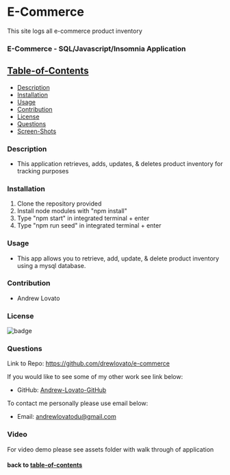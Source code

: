 # E-Commerce
This site logs all e-commerce product inventory

### E-Commerce - SQL/Javascript/Insomnia Application

## [Table-of-Contents](#table-of-contents)

- [Description](#description)
- [Installation](#installation)
- [Usage](#usage)
- [Contribution](#contribution)
- [License](#license)
- [Questions](#questions)
- [Screen-Shots](#screen-shots)

### Description

- This application retrieves, adds, updates, & deletes product inventory for tracking purposes

### Installation

1. Clone the repository provided
2. Install node modules with "npm install"
3. Type "npm start" in integrated terminal + enter
4. Type "npm run seed" in integrated terminal + enter 


### Usage

- This app allows you to retrieve, add, update, & delete product inventory using a mysql database.

### Contribution

- Andrew Lovato

### License

![badge](https://img.shields.io/badge/license-MIT-blue)

### Questions

Link to Repo: https://github.com/drewlovato/e-commerce

If you would like to see some of my other work see link below:

- GitHub: [Andrew-Lovato-GitHub](https://github.com/drewlovato)

To contact me personally please use email below:

- Email: andrewlovatodu@gmail.com

### Video

For video demo please see assets folder with walk through of application

#### back to [table-of-contents](#table-of-contents)
